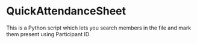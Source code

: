 # QuickAttendanceSheet
This is a Python script which lets you search members in the file and mark them present using Participant ID
